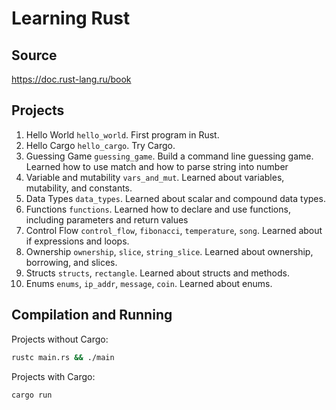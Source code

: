# Learning Rust

## Source

https://doc.rust-lang.ru/book

## Projects

1. Hello World `hello_world`. First program in Rust.
2. Hello Cargo `hello_cargo`. Try Cargo.
3. Guessing Game `guessing_game`. Build a command line guessing game. Learned how to use match and how to parse string
   into number
4. Variable and mutability `vars_and_mut`. Learned about variables, mutability, and constants.
5. Data Types `data_types`. Learned about scalar and compound data types.
6. Functions `functions`. Learned how to declare and use functions, including parameters and return values
7. Control Flow `control_flow`, `fibonacci`, `temperature`, `song`. Learned about if expressions and loops.
8. Ownership `ownership`, `slice`, `string_slice`. Learned about ownership, borrowing, and slices.
9. Structs `structs`, `rectangle`. Learned about structs and methods.
10. Enums `enums`, `ip_addr`, `message`, `coin`. Learned about enums.

## Compilation and Running

Projects without Cargo:

```bash
rustc main.rs && ./main
```

Projects with Cargo:

```bash
cargo run
```